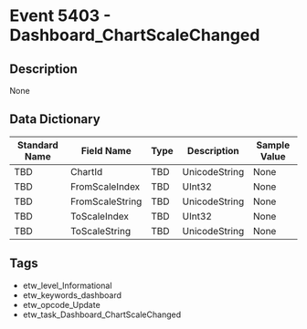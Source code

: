 # Event 5403 - Dashboard_ChartScaleChanged

## Description
None

## Data Dictionary
|Standard Name|Field Name|Type|Description|Sample Value|
|---|---|---|---|---|
|TBD|ChartId|TBD|UnicodeString|None|None|
|TBD|FromScaleIndex|TBD|UInt32|None|None|
|TBD|FromScaleString|TBD|UnicodeString|None|None|
|TBD|ToScaleIndex|TBD|UInt32|None|None|
|TBD|ToScaleString|TBD|UnicodeString|None|None|

## Tags
* etw_level_Informational
* etw_keywords_dashboard
* etw_opcode_Update
* etw_task_Dashboard_ChartScaleChanged